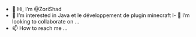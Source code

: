- 👋 Hi, I’m @ZoriShad
- 👀 I’m interested in Java et le développement de plugin minecraft
l- 💞️ I’m looking to collaborate on ...
- 📫 How to reach me ...

<!---
ZoriShad/ZoriShad is a ✨ special ✨ repository because its `README.md` (this file) appears on your GitHub profile.
You can click the Preview link to take a look at your changes.
--->
